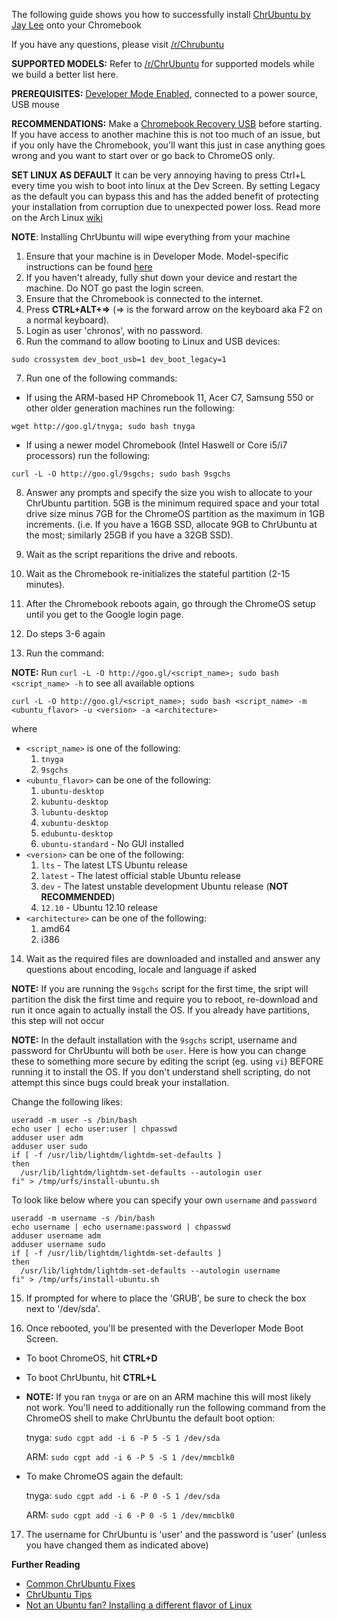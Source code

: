 The following guide shows you how to successfully install [ChrUbuntu by Jay Lee](http://chromeos-cr48.blogspot.com/) onto your Chromebook

If you have any questions, please visit [/r/Chrubuntu](http://www.reddit.com/r/chrubuntu)

**SUPPORTED MODELS:** Refer to [/r/ChrUbuntu](https://www.reddit.com/r/chrubuntu/) for supported models while we build a better list here.

**PREREQUISITES:** [Developer Mode Enabled](http://www.chromium.org/chromium-os/developer-information-for-chrome-os-devices), connected to a power source, USB mouse

**RECOMMENDATIONS:** Make a [Chromebook Recovery USB](https://support.google.com/chromebook/answer/6002417?hl=en) before starting. If you have access to another machine this is not too much of an issue, but if you only have the Chromebook, you'll want this just in case anything goes wrong and you want to start over or go back to ChromeOS only.

**SET LINUX AS DEFAULT** It can be very annoying having to press Ctrl+L every time you wish to boot into linux
at the Dev Screen. By setting Legacy as the default you can bypass this and has the added benefit of protecting
your installation from corruption due to unexpected power loss. Read more on the Arch Linux [wiki](https://wiki.archlinux.org/index.php/Chromebook#Boot_to_SeaBIOS_by_default)

**NOTE**: Installing ChrUbuntu will wipe everything from your machine

1. Ensure that your machine is in Developer Mode. Model-specific instructions can be found [here](http://www.chromium.org/chromium-os/developer-information-for-chrome-os-devices)
2. If you haven't already, fully shut down your device and restart the machine. Do NOT go past the login screen.
3. Ensure that the Chromebook is connected to the internet.
4. Press **CTRL+ALT+=>** (=> is the forward arrow on the keyboard aka F2 on a normal keyboard).
5. Login as user 'chronos', with no password.
6. Run the command to allow booting to Linux and USB devices: 

  `sudo crossystem dev_boot_usb=1 dev_boot_legacy=1`
  
7. Run one of the following commands:
  * If using the ARM-based HP Chromebook 11, Acer C7, Samsung 550 or other older generation machines run the following: 
  
  `wget http://goo.gl/tnyga; sudo bash tnyga`

  * If using a newer model Chromebook (Intel Haswell or Core i5/i7 processors) run the following: 
  
  `curl -L -O http://goo.gl/9sgchs; sudo bash 9sgchs`

8. Answer any prompts and specify the size you wish to allocate to your ChrUbuntu partition. 5GB is the minimum required space and your total drive size minus 7GB for the ChromeOS partition as the maximum in 1GB increments. (i.e. If you have a 16GB SSD, allocate 9GB to ChrUbuntu at the most; similarly 25GB if you have a 32GB SSD).

9. Wait as the script reparitions the drive and reboots.

10. Wait as the Chromebook re-initializes the stateful partition (2-15 minutes).

11. After the Chromebook reboots again, go through the ChromeOS setup until you get to the Google login page.

12. Do steps 3-6 again

13. Run the command:

  **NOTE:** Run `curl -L -O http://goo.gl/<script_name>; sudo bash <script_name> -h` to see all available options

  `curl -L -O http://goo.gl/<script_name>; sudo bash <script_name> -m <ubuntu_flavor> -u <version> -a <architecture>`

  where 

  * `<script_name>` is one of the following:
    1. `tnyga`
    2. `9sgchs` 
  * `<ubuntu_flavor>` can be one of the following:
    1. `ubuntu-desktop`
    2. `kubuntu-desktop`
    3. `lubuntu-desktop`
    4. `xubuntu-desktop`
    5. `edubuntu-desktop`
    6. `ubuntu-standard` - No GUI installed
  * `<version>` can be one of the following:
    1. `lts` - The latest LTS Ubuntu release
    2. `latest` - The latest official stable Ubuntu release
    3. `dev` - The latest unstable development Ubuntu release (**NOT RECOMMENDED**)
    4. `12.10` - Ubuntu 12.10 release
  * `<architecture>` can be one of the following:
    1. amd64
    2. i386

14. Wait as the required files are downloaded and installed and answer any questions about encoding, locale and language if asked

  **NOTE:** If you are running the `9sgchs` script for the first time, the sript will partition the disk the first time and require you to reboot, re-download and run it once again to actually install the OS. If you already have partitions, this step will not occur
  
  **NOTE:** In the default installation with the `9sgchs` script, username and password for ChrUbuntu will both be `user`. Here is how you can change these to something more secure by editing the script (eg. using `vi`) BEFORE running it to install the OS. If you don't understand shell scripting, do not attempt this since bugs could break your installation. 
  
  Change the following likes:
  ```
  useradd -m user -s /bin/bash
  echo user | echo user:user | chpasswd
  adduser user adm
  adduser user sudo
  if [ -f /usr/lib/lightdm/lightdm-set-defaults ]
  then
    /usr/lib/lightdm/lightdm-set-defaults --autologin user
  fi" > /tmp/urfs/install-ubuntu.sh
  ```
  To look like below where you can specify your own `username` and `password`
  ```
  useradd -m username -s /bin/bash
  echo username | echo username:password | chpasswd
  adduser username adm
  adduser username sudo
  if [ -f /usr/lib/lightdm/lightdm-set-defaults ]
  then
    /usr/lib/lightdm/lightdm-set-defaults --autologin username
  fi" > /tmp/urfs/install-ubuntu.sh
  ```

15. If prompted for where to place the 'GRUB', be sure to check the box next to '/dev/sda'. 

16. Once rebooted, you'll be presented with the Deverloper Mode Boot Screen.
  * To boot ChromeOS, hit **CTRL+D**
  * To boot ChrUbuntu, hit **CTRL+L**
  * **NOTE:** If you ran `tnyga` or are on an ARM machine this will most likely not work. You'll need to additionally run the following command from the ChromeOS shell to make ChrUbuntu the default boot option:
  
    tnyga: `sudo cgpt add -i 6 -P 5 -S 1 /dev/sda`
    
    ARM: `sudo cgpt add -i 6 -P 5 -S 1 /dev/mmcblk0`

  * To make ChromeOS again the default:

    tnyga: `sudo cgpt add -i 6 -P 0 -S 1 /dev/sda`
    
    ARM: `sudo cgpt add -i 6 -P 0 -S 1 /dev/mmcblk0`

17. The username for ChrUbuntu is 'user' and the password is 'user' (unless you have changed them as indicated above)

**Further Reading**
  * [Common ChrUbuntu Fixes](https://github.com/iantrich/ChrUbuntu-Guides#fixes)
  * [ChrUbuntu Tips](https://github.com/iantrich/ChrUbuntu-Guides#tips)
  * [Not an Ubuntu fan? Installing a different flavor of Linux](https://github.com/iantrich/ChrUbuntu-Guides/edit/master/Guides/Installing%20a%20custom%20distro.md)


